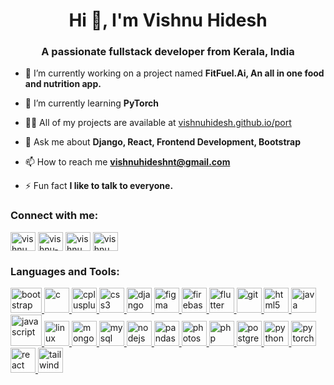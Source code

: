 <h1 align="center">Hi 👋, I'm Vishnu Hidesh</h1>
<h3 align="center">A passionate fullstack developer from Kerala, India</h3>

- 🔭 I’m currently working on a project named **FitFuel.Ai, An all in one food and nutrition app.**

- 🌱 I’m currently learning **PyTorch**

- 👨‍💻 All of my projects are available at [vishnuhidesh.github.io/port](vishnuhidesh.github.io/port)

- 💬 Ask me about **Django, React, Frontend Development, Bootstrap**

- 📫 How to reach me **vishnuhideshnt@gmail.com**

- ⚡ Fun fact **I like to talk to everyone.**

<h3 align="left">Connect with me:</h3>
<p align="left">
<a href="https://twitter.com/vishnu_hidesh" target="blank"><img align="center" src="https://upload.wikimedia.org/wikipedia/commons/5/53/X_logo_2023_original.svg" alt="vishnu_hidesh" height="30" width="40" /></a>
<a href="https://linkedin.com/in/vishnu-hidesh" target="blank"><img align="center" src="https://raw.githubusercontent.com/rahuldkjain/github-profile-readme-generator/master/src/images/icons/Social/linked-in-alt.svg" alt="vishnu-hidesh" height="30" width="40" /></a>
<a href="https://fb.com/vishnu_hidesh" target="blank"><img align="center" src="https://raw.githubusercontent.com/rahuldkjain/github-profile-readme-generator/master/src/images/icons/Social/facebook.svg" alt="vishnu_hidesh" height="30" width="40" /></a>
<a href="https://instagram.com/vishnu_hidesh" target="blank"><img align="center" src="https://raw.githubusercontent.com/rahuldkjain/github-profile-readme-generator/master/src/images/icons/Social/instagram.svg" alt="vishnu_hidesh" height="30" width="40" /></a>
</p>

<h3 align="left">Languages and Tools:</h3>
<p align="left"> <a href="https://getbootstrap.com" target="_blank" rel="noreferrer"> <img src="https://upload.wikimedia.org/wikipedia/commons/b/b2/Bootstrap_logo.svg" alt="bootstrap" width="50" height="40"/> </a> <a href="https://www.cprogramming.com/" target="_blank" rel="noreferrer"> <img src="https://upload.wikimedia.org/wikipedia/commons/1/18/C_Programming_Language.svg" alt="c" width="40" height="40"/> </a> <a href="https://www.w3schools.com/cpp/" target="_blank" rel="noreferrer"> <img src="https://upload.wikimedia.org/wikipedia/commons/1/18/ISO_C%2B%2B_Logo.svg" alt="cplusplus" width="40" height="40"/> </a> <a href="https://www.w3schools.com/css/" target="_blank" rel="noreferrer"> <img src="https://upload.wikimedia.org/wikipedia/commons/6/62/CSS3_logo.svg" alt="css3" width="40" height="40"/> </a> <a href="https://www.djangoproject.com/" target="_blank" rel="noreferrer"> <img src="https://cdn.worldvectorlogo.com/logos/django.svg" alt="django" width="40" height="40"/> </a> <a href="https://www.figma.com/" target="_blank" rel="noreferrer"> <img src="https://www.vectorlogo.zone/logos/figma/figma-icon.svg" alt="figma" width="40" height="40"/> </a> <a href="https://firebase.google.com/" target="_blank" rel="noreferrer"> <img src="https://www.vectorlogo.zone/logos/firebase/firebase-icon.svg" alt="firebase" width="40" height="40"/> </a> <a href="https://flutter.dev" target="_blank" rel="noreferrer"> <img src="https://www.vectorlogo.zone/logos/flutterio/flutterio-icon.svg" alt="flutter" width="40" height="40"/> </a> <a href="https://git-scm.com/" target="_blank" rel="noreferrer"> <img src="https://www.vectorlogo.zone/logos/git-scm/git-scm-icon.svg" alt="git" width="40" height="40"/> </a> <a href="https://www.w3.org/html/" target="_blank" rel="noreferrer"> <img src="https://upload.wikimedia.org/wikipedia/commons/3/38/HTML5_Badge.svg" alt="html5" width="40" height="40"/> </a> <a href="https://www.java.com" target="_blank" rel="noreferrer"> <img src="https://www.svgrepo.com/show/184143/java.svg" alt="java" width="40" height="40"/> </a> <a href="https://logosdownload.com/logo/javascript-logo.svg" target="_blank" rel="noreferrer"> <img src="https://upload.wikimedia.org/wikipedia/commons/d/d4/Javascript-shield.svg" alt="javascript" width="50" height="50"/> </a> <a href="https://www.linux.org/" target="_blank" rel="noreferrer"> <img src="https://upload.wikimedia.org/wikipedia/commons/9/9e/UbuntuCoF.svg" alt="linux" width="40" height="40"/> </a> <a href="https://www.mongodb.com/" target="_blank" rel="noreferrer"> <img src="https://www.svgrepo.com/show/331488/mongodb.svg" alt="mongodb" width="40" height="40"/> </a> <a href="https://www.mysql.com/" target="_blank" rel="noreferrer"> <img src="https://www.svgrepo.com/show/303251/mysql-logo.svg" alt="mysql" width="40" height="40"/> </a> <a href="https://nodejs.org" target="_blank" rel="noreferrer"> <img src="https://upload.wikimedia.org/wikipedia/commons/d/d9/Node.js_logo.svg" alt="nodejs" width="40" height="40"/> </a> <a href="https://pandas.pydata.org/" target="_blank" rel="noreferrer"> <img src="https://upload.wikimedia.org/wikipedia/commons/2/22/Pandas_mark.svg" alt="pandas" width="40" height="40"/> </a> <a href="https://www.photoshop.com/en" target="_blank" rel="noreferrer"> <img src="https://upload.wikimedia.org/wikipedia/commons/a/af/Adobe_Photoshop_CC_icon.svg" alt="photoshop" width="40" height="40"/> </a> <a href="https://www.php.net" target="_blank" rel="noreferrer"> <img src="https://www.svgrepo.com/show/303208/php-1-logo.svg" alt="php" width="40" height="40"/> </a> <a href="https://www.postgresql.org" target="_blank" rel="noreferrer"> <img src="https://upload.wikimedia.org/wikipedia/commons/2/29/Postgresql_elephant.svg" alt="postgresql" width="40" height="40"/> </a> <a href="https://www.python.org" target="_blank" rel="noreferrer"> <img src="https://upload.wikimedia.org/wikipedia/commons/c/c3/Python-logo-notext.svg" alt="python" width="40" height="40"/> </a> <a href="https://pytorch.org/" target="_blank" rel="noreferrer"> <img src="https://www.vectorlogo.zone/logos/pytorch/pytorch-icon.svg" alt="pytorch" width="40" height="40"/> </a> <a href="https://reactjs.org/" target="_blank" rel="noreferrer"> <img src="https://upload.wikimedia.org/wikipedia/commons/a/a7/React-icon.svg" alt="react" width="40" height="40"/> </a> <a href="https://tailwindcss.com/" target="_blank" rel="noreferrer"> <img src="https://www.vectorlogo.zone/logos/tailwindcss/tailwindcss-icon.svg" alt="tailwind" width="40" height="40"/> </a> </p>
